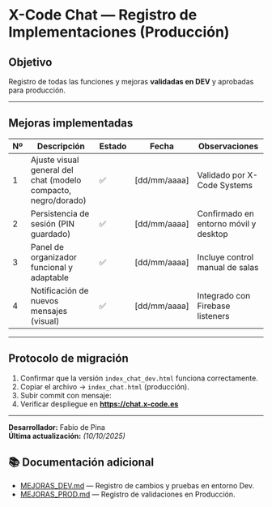 #  X-Code Chat — Registro de Implementaciones (Producción)

##  Objetivo
Registro de todas las funciones y mejoras **validadas en DEV** y aprobadas para producción.

---

##  Mejoras implementadas

| Nº | Descripción | Estado | Fecha | Observaciones |
|----|--------------|---------|--------|----------------|
| 1 | Ajuste visual general del chat (modelo compacto, negro/dorado) | ✅ | [dd/mm/aaaa] | Validado por X-Code Systems |
| 2 | Persistencia de sesión (PIN guardado) | ✅ | [dd/mm/aaaa] | Confirmado en entorno móvil y desktop |
| 3 | Panel de organizador funcional y adaptable | ✅ | [dd/mm/aaaa] | Incluye control manual de salas |
| 4 | Notificación de nuevos mensajes (visual) | ✅ | [dd/mm/aaaa] | Integrado con Firebase listeners |

---

##  Protocolo de migración
1. Confirmar que la versión `index_chat_dev.html` funciona correctamente.  
2. Copiar el archivo → `index_chat.html` (producción).  
3. Subir commit con mensaje:  
4. Verificar despliegue en **https://chat.x-code.es**

---

 **Desarrollador:** Fabio de Pina  
 **Última actualización:** _(10/10/2025)_
 ## 📚 Documentación adicional
- [MEJORAS_DEV.md](./MEJORAS_DEV.md) — Registro de cambios y pruebas en entorno Dev.  
- [MEJORAS_PROD.md](./MEJORAS_PROD.md) — Registro de validaciones en Producción.

